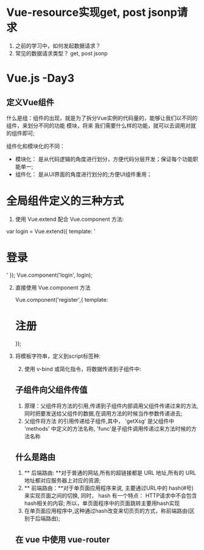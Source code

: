 
# Vue-resource实现get, post jsonp请求
  1. 之前的学习中，如何发起数据请求？
  2. 常见的数据请求类型？ get, post jsonp


# Vue.js   -Day3

## 定义Vue组件
   什么是组：组件的出现，就是为了拆分Vue实例的代码量的，能够让我们以不同的组件，来划分不同的功能 模块，将来
   我们需要什么样的功能，就可以去调用对就的组件即可;

 组件化和模块化的不同：
   +  模块化： 是从代码逻辑的角度进行划分，方便代码分层开发；保证每个功能职能单一;
   +  组件化： 是从UI界面的角度进行划分的;方便UI组件重用；
        
# 全局组件定义的三种方式
  1. 使用 Vue.extend 配合 Vue.component 方法:

  var login = Vue.extend({
    template: '<h1>登录</h1>'
  });
  Vue.component('login', login);

  2. 直接使用 Vue.component 方法
     
     Vue.component('register',{
       template:<h1>注册</h1>
     });

  3. 将模板字符串，定义到script标签种:
    <script id='tmpl' type='x-template'> 
      <div><a href="#">登录</a> <a href="#">注册</a> </div>
    </script>
   
   同时, 需要使用 Vue.component 来定义组件
     
     Vue.component('account',{
       template: '#tmpl'
     });


# Vue.js   -Day4
# 父组件向子组件传值
  1. 组件实例定义方式, 注意: 一定要使用 props 属性来定义父组传递过来的的数据
  <script>
    // 创建 Vue 实例，得到 ViewModel
    var vm = new Vue({{
      el: '#app',
      data:{ msg: '这是父组件的消息' }
    },
    components: {
      son:{
        template： '<h1>这是子组件 --- {{finfo}} </h1>'
        props: ['finfo']
      }
    });
  </script>

  2. 使用 v-bind 或简化指令，将数据传递到子组件中:
   <div id='app'>
     <son : finfo="msg"></son>
   </div>

## 子组件向父组件传值
1. 原理：父组件将方法的引用,传递到子组件内部调用父组件传递过来的方法,同时把要发送给父组件的数据,在调用方法的时候当作参数传递进去;
2. 父组件将方法 的引用传递给子组件,其中， 'getXsg' 是父组件中 'methods' 中定义的方法名称, 'func'是子组件调用传递过来方法时候的方法名称
 

 ## 什么是路由
1. ** 后端路由: **对于普通的网站,所有的超链接都是 URL 地址,所有的 URL 地址都对应服务器上对应的资源;
2. ** 前端路由：**对于单页面应用程序来说, 主要通过URL中的 hash(#号)来实现页面之间的切换,
   同时， hash 有一个特点： HTTP请求中不会包含hash相关的内容; 所以，单页面程序中的页面跳转主要用hash实现
3.  在单页面应用程序中,这种通过hash改变来切页页的方式，称前端路由(区别于后端路由);

## 在 vue 中使用 vue-router


 

